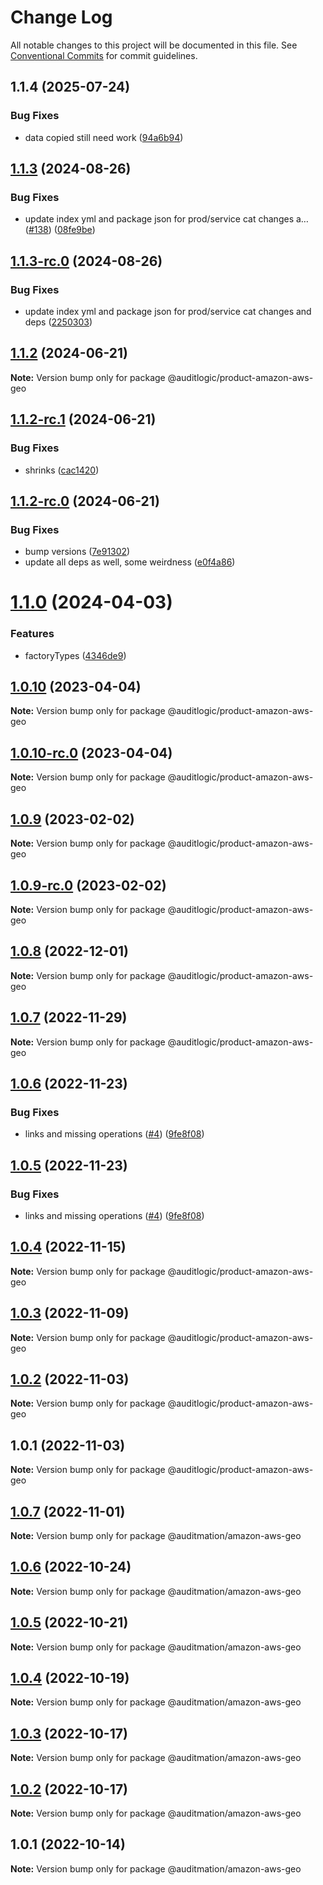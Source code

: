 # Change Log

All notable changes to this project will be documented in this file.
See [Conventional Commits](https://conventionalcommits.org) for commit guidelines.

## 1.1.4 (2025-07-24)


### Bug Fixes

* data copied still need work ([94a6b94](https://github.com/zerobias-org/product/commit/94a6b942fb0516367548599d739529536132755a))





## [1.1.3](https://github.com/auditlogic/product/compare/@auditlogic/product-amazon-aws-geo@1.1.2...@auditlogic/product-amazon-aws-geo@1.1.3) (2024-08-26)


### Bug Fixes

* update index yml and package json for prod/service cat changes a… ([#138](https://github.com/auditlogic/product/issues/138)) ([08fe9be](https://github.com/auditlogic/product/commit/08fe9beb1c8457462a19bc69caa02e6212d97e1a))





## [1.1.3-rc.0](https://github.com/auditlogic/product/compare/@auditlogic/product-amazon-aws-geo@1.1.2...@auditlogic/product-amazon-aws-geo@1.1.3-rc.0) (2024-08-26)


### Bug Fixes

* update index yml and package json for prod/service cat changes and deps ([2250303](https://github.com/auditlogic/product/commit/225030363a363608240135b7ebed386b28f01e4b))





## [1.1.2](https://github.com/auditlogic/product/compare/@auditlogic/product-amazon-aws-geo@1.1.2-rc.1...@auditlogic/product-amazon-aws-geo@1.1.2) (2024-06-21)

**Note:** Version bump only for package @auditlogic/product-amazon-aws-geo





## [1.1.2-rc.1](https://github.com/auditlogic/product/compare/@auditlogic/product-amazon-aws-geo@1.1.2-rc.0...@auditlogic/product-amazon-aws-geo@1.1.2-rc.1) (2024-06-21)


### Bug Fixes

* shrinks ([cac1420](https://github.com/auditlogic/product/commit/cac14200fefcd8183ab69fe89a47bd3f70f563e9))





## [1.1.2-rc.0](https://github.com/auditlogic/product/compare/@auditlogic/product-amazon-aws-geo@1.1.0...@auditlogic/product-amazon-aws-geo@1.1.2-rc.0) (2024-06-21)


### Bug Fixes

* bump versions ([7e91302](https://github.com/auditlogic/product/commit/7e913023b8b312150ed7762c32fbbe616be71de5))
* update all deps as well, some weirdness ([e0f4a86](https://github.com/auditlogic/product/commit/e0f4a864714e2d3de6bbf3da014d5312fe53be2f))





# [1.1.0](https://github.com/auditlogic/product/compare/@auditlogic/product-amazon-aws-geo@1.0.10...@auditlogic/product-amazon-aws-geo@1.1.0) (2024-04-03)


### Features

* factoryTypes ([4346de9](https://github.com/auditlogic/product/commit/4346de92693aee892fccf725338ffc7b80ab182b))





## [1.0.10](https://github.com/auditlogic/product/compare/@auditlogic/product-amazon-aws-geo@1.0.9...@auditlogic/product-amazon-aws-geo@1.0.10) (2023-04-04)

**Note:** Version bump only for package @auditlogic/product-amazon-aws-geo





## [1.0.10-rc.0](https://github.com/auditlogic/product/compare/@auditlogic/product-amazon-aws-geo@1.0.9...@auditlogic/product-amazon-aws-geo@1.0.10-rc.0) (2023-04-04)

**Note:** Version bump only for package @auditlogic/product-amazon-aws-geo





## [1.0.9](https://github.com/auditlogic/product/compare/@auditlogic/product-amazon-aws-geo@1.0.8...@auditlogic/product-amazon-aws-geo@1.0.9) (2023-02-02)

**Note:** Version bump only for package @auditlogic/product-amazon-aws-geo





## [1.0.9-rc.0](https://github.com/auditlogic/product/compare/@auditlogic/product-amazon-aws-geo@1.0.8...@auditlogic/product-amazon-aws-geo@1.0.9-rc.0) (2023-02-02)

**Note:** Version bump only for package @auditlogic/product-amazon-aws-geo





## [1.0.8](https://github.com/auditlogic/product/compare/@auditlogic/product-amazon-aws-geo@1.0.7...@auditlogic/product-amazon-aws-geo@1.0.8) (2022-12-01)

**Note:** Version bump only for package @auditlogic/product-amazon-aws-geo





## [1.0.7](https://github.com/auditlogic/product/compare/@auditlogic/product-amazon-aws-geo@1.0.6...@auditlogic/product-amazon-aws-geo@1.0.7) (2022-11-29)

**Note:** Version bump only for package @auditlogic/product-amazon-aws-geo





## [1.0.6](https://github.com/auditlogic/product/compare/@auditlogic/product-amazon-aws-geo@1.0.4...@auditlogic/product-amazon-aws-geo@1.0.6) (2022-11-23)


### Bug Fixes

* links and missing operations ([#4](https://github.com/auditlogic/product/issues/4)) ([9fe8f08](https://github.com/auditlogic/product/commit/9fe8f08fe7c57fdb79f991ac35bd6ac2e7dcad38))





## [1.0.5](https://github.com/auditlogic/product/compare/@auditlogic/product-amazon-aws-geo@1.0.4...@auditlogic/product-amazon-aws-geo@1.0.5) (2022-11-23)


### Bug Fixes

* links and missing operations ([#4](https://github.com/auditlogic/product/issues/4)) ([9fe8f08](https://github.com/auditlogic/product/commit/9fe8f08fe7c57fdb79f991ac35bd6ac2e7dcad38))





## [1.0.4](https://github.com/auditlogic/product/compare/@auditlogic/product-amazon-aws-geo@1.0.3...@auditlogic/product-amazon-aws-geo@1.0.4) (2022-11-15)

**Note:** Version bump only for package @auditlogic/product-amazon-aws-geo





## [1.0.3](https://github.com/auditlogic/product/compare/@auditlogic/product-amazon-aws-geo@1.0.2...@auditlogic/product-amazon-aws-geo@1.0.3) (2022-11-09)

**Note:** Version bump only for package @auditlogic/product-amazon-aws-geo





## [1.0.2](https://github.com/auditlogic/product/compare/@auditlogic/product-amazon-aws-geo@1.0.1...@auditlogic/product-amazon-aws-geo@1.0.2) (2022-11-03)

**Note:** Version bump only for package @auditlogic/product-amazon-aws-geo





## 1.0.1 (2022-11-03)

**Note:** Version bump only for package @auditlogic/product-amazon-aws-geo





## [1.0.7](https://github.com/auditmation/store-content/compare/@auditmation/amazon-aws-geo@1.0.6...@auditmation/amazon-aws-geo@1.0.7) (2022-11-01)

**Note:** Version bump only for package @auditmation/amazon-aws-geo





## [1.0.6](https://github.com/auditmation/store-content/compare/@auditmation/amazon-aws-geo@1.0.5...@auditmation/amazon-aws-geo@1.0.6) (2022-10-24)

**Note:** Version bump only for package @auditmation/amazon-aws-geo





## [1.0.5](https://github.com/auditmation/store-content/compare/@auditmation/amazon-aws-geo@1.0.4...@auditmation/amazon-aws-geo@1.0.5) (2022-10-21)

**Note:** Version bump only for package @auditmation/amazon-aws-geo





## [1.0.4](https://github.com/auditmation/store-content/compare/@auditmation/amazon-aws-geo@1.0.3...@auditmation/amazon-aws-geo@1.0.4) (2022-10-19)

**Note:** Version bump only for package @auditmation/amazon-aws-geo





## [1.0.3](https://github.com/auditmation/store-content/compare/@auditmation/amazon-aws-geo@1.0.2...@auditmation/amazon-aws-geo@1.0.3) (2022-10-17)

**Note:** Version bump only for package @auditmation/amazon-aws-geo





## [1.0.2](https://github.com/auditmation/store-content/compare/@auditmation/amazon-aws-geo@1.0.1...@auditmation/amazon-aws-geo@1.0.2) (2022-10-17)

**Note:** Version bump only for package @auditmation/amazon-aws-geo





## 1.0.1 (2022-10-14)

**Note:** Version bump only for package @auditmation/amazon-aws-geo
